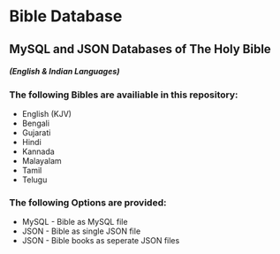 # Bible Database
<h2>MySQL and JSON Databases of The Holy Bible</h2>
<h5>(English &amp; Indian Languages)</h5>
<h3>The following Bibles are availiable in this repository:</h3>
<ul>
  <li>English (KJV)</li>
  <li>Bengali</li>
  <li>Gujarati</li>
  <li>Hindi</li>
  <li>Kannada</li>
  <li>Malayalam</li>
  <li>Tamil</li>
  <li>Telugu</li>
</ul>

<h3>The following Options are provided:</h3>
<ul>
  <li>MySQL - Bible as MySQL file</li>
  <li>JSON - Bible as single JSON file</li>
  <li>JSON - Bible books as seperate JSON files</li>
</ul>
